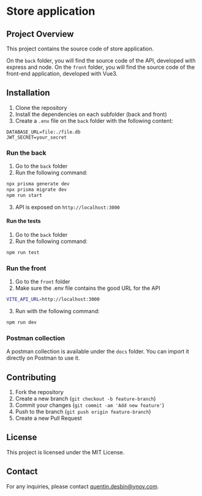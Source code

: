 # Store application

## Project Overview
This project contains the source code of store application.

On the `back` folder, you will find the source code of the API, developed with express and node.
On the `front` folder, you will find the source code of the front-end application, developed with Vue3.

## Installation

1. Clone the repository
2. Install the dependencies on each subfolder (back and front)
3. Create a `.env` file on the `back` folder with the following content:
```
DATABASE_URL=file:./file.db
JWT_SECRET=your_secret
```

### Run the back
1. Go to the `back` folder
2. Run the following command:
```bash
npx prisma generate dev
npx prisma migrate dev 
npm run start
```
3. API is exposed on `http://localhost:3000`

#### Run the tests
1. Go to the `back` folder
2. Run the following command:
```bash
npm run test
```

### Run the front
1. Go to the `front` folder
2. Make sure the .env file contains the good URL for the API
```bash
VITE_API_URL=http://localhost:3000
```
3. Run with the following command:
```bash
npm run dev
```

### Postman collection

A postman collection is available under the `docs` folder. You can import it directly on Postman to use it.

## Contributing
1. Fork the repository
2. Create a new branch (`git checkout -b feature-branch`)
3. Commit your changes (`git commit -am 'Add new feature'`)
4. Push to the branch (`git push origin feature-branch`)
5. Create a new Pull Request

## License
This project is licensed under the MIT License.

## Contact
For any inquiries, please contact [quentin.desbin@ynov.com](mailto:quentin.desbin@ynov.com).
